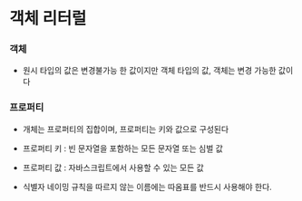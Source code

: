 # 객체 리터럴

### 객체

- 원시 타입의 값은 변경불가능 한 값이지만 객체 타입의 값, 객체는 변경 가능한 값이다 

### 프로퍼티

- 개체는 프로퍼티의 집합이며, 프로퍼티는 키와 값으로 구성된다
- 프로퍼티 키 : 빈 문자열을 포함하는 모든 문자열 또는 심벌 값
- 프로퍼티 값 : 자바스크립트에서 사용할 수 있는 모든 값 

- 식별자 네이밍 규칙을 따르지 않는 이름에는 따옴표를 반드시 사용해야 한다.

